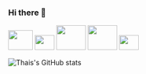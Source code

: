 ### Hi there 👋

<div>
<img aling="center" height="40" width="50" src="https://cdn.jsdelivr.net/gh/devicons/devicon/icons/go/go-original-wordmark.svg" />
<img aling="center" height="30" width="40" src="https://cdn.jsdelivr.net/gh/devicons/devicon/icons/csharp/csharp-original.svg" />
<img aling="center" height="50" width="60" src="https://cdn.jsdelivr.net/gh/devicons/devicon/icons/nodejs/nodejs-original-wordmark.svg" />
<img aling="center" height="50" width="60" src="https://cdn.jsdelivr.net/gh/devicons/devicon/icons/amazonwebservices/amazonwebservices-plain-wordmark.svg" />
<img aling="center" height="30" width="40" src="https://cdn.jsdelivr.net/gh/devicons/devicon/icons/docker/docker-original-wordmark.svg" />
                   
 </div>
 
![Thais's GitHub stats](https://github-readme-stats.vercel.app/api?username=ThaisGLeite&count_private=true&show_icons=true&theme=synthwave)
